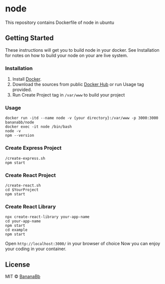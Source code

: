 # node
This repository contains Dockerfile of node in ubuntu

## Getting Started
These instructions will get you to build node in your docker. See Installation for notes on how to build your node on your are live system.

### Installation
1. Install [Docker](https://www.docker.com/).
2. Download the sources from public [Docker Hub](https://hub.docker.com/r/bananabb/node/) or run Usage tag provided.
3. Run Create Project tag in `/var/www` to build your project

### Usage
```
docker run -itd --name node -v {your directory}:/var/www -p 3000:3000 bananabb/node
docker exec -it node /bin/bash
node -v
npm --version
```

### Create Express Project
```
/create-express.sh
npm start
```

### Create React Project
```
/create-react.sh
cd $YourProject
npm start
```

### Create React Library
```
npx create-react-library your-app-name
cd your-app-name
npm start
cd example
npm start
```

Open `http://localhost:3000/` in your browser of choice
Now you can enjoy your coding in your container.

## License
MIT © [BananaBb](https://github.com/BananaBb)